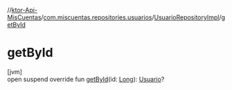 //[ktor-Api-MisCuentas](../../../index.md)/[com.miscuentas.repositories.usuarios](../index.md)/[UsuarioRepositoryImpl](index.md)/[getById](get-by-id.md)

# getById

[jvm]\
open suspend override fun [getById](get-by-id.md)(id: [Long](https://kotlinlang.org/api/latest/jvm/stdlib/kotlin/-long/index.html)): [Usuario](../../com.miscuentas.models/-usuario/index.md)?

